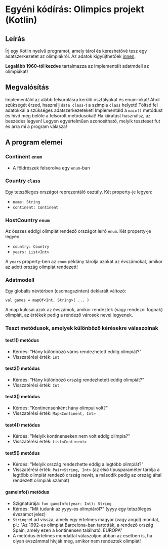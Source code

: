 # Egyéni kódírás: Olimpics projekt (Kotlin)

## Leírás
Írj egy Kotlin nyelvű programot, amely tárol és kereshetővé tesz egy adatszerkezetet az olimpiákról.
Az adatok kigyűjthetőek [innen](https://hu.wikipedia.org/wiki/Olimpiai_j%C3%A1t%C3%A9kok).

**Legalább 1960-tól kezdve** tartalmazza az implementált adatmdell az olimpiákat!

## Megvalósítás
Implementáld az alább felsorolásra kerülő osztályokat és enum-okat!
Ahol szükségét érzed, használj `data class`-t a szimpla `class` helyett!
Töltsd fel adatokkal a szükséges adatszerkezeteket!
Implementáld a `main()` metódust és hívd meg belőle a felsorolt metódusokat!
Ha kiíratást használsz, az beszédes legyen! Legyen egyértelműen azonosítható, melyik teszteset fut és arra mi a program válasza!

## A program elemei

### Continent `enum`

* A földrészek felsorolva egy `enum`-ban

### Country `class`

Egy tetszőleges országot reprezentáló osztály. Két property-je legyen:

* `name: String`
* `continent: Continent`

### HostCountry `enum`

Az összes eddigi olimpiát rendező országot leíró `enum`.
Két property-je legyen:

* `country: Country`
* `years: List<Int>`

A `years` property-ben az `enum` példány tárolja azokat az évszámokat, amikor az adott ország olimpiát rendezett!

### Adatmodell

Egy globális névtérben (csomagszinten) deklarált változó:

    val games = mapOf<Int, String>( ... )

A map kulcsai azok az évszámok, amikor rendeztek (vagy rendezni fognak) olimpiát, az értékek pedig a rendező városok nevei legyenek.


### Teszt metódusok, amelyek különböző kérésekre válaszolnak

#### test1() metódus

* Kérdés: "Hány különböző város rendezhetett eddig olimpiát?"
* Visszatérési érték: `Int`

#### test2() metódus

* Kérdés: "Hány különböző ország rendezhetett eddig olimpiát?"
* Visszatérési érték: `Int`

#### test3() metódus

* Kérdés: "Kontinensenként hány olimpai volt?"
* Visszatérési érték: `Map<Continent, Int>`

#### test4() metódus

* Kérdés: "Melyik kontinenseken nem volt eddig olimpia?"
* Visszatérési érték: `List<Continent>`

#### test5() metódus

* Kérdés: "Melyik ország rendezhette eddig a legtöbb olimpiát?"
* Visszatérési érték: `Pair<String, Int>` (az első típusparaméter tárolja a legtöbb olimpiát rendező ország nevét, a második pedig az ország által rendezett olimpiák számát)

#### gameInfo() metódus

* Szignatúrája: `fun gameInfo(year: Int): String`
* Kérdés: "Mit tudunk az yyyy-es olimpiáról?" (yyyy egy tetszőleges évszámot jelez)
* `String`-et ad vissza, amely egy értelmes magyar (vagy angol) mondat, pl.: "Az 1992-es olimpiát Barcelona-ban tartották, a rendező ország Spain, amely ezen a kontinensen található: EUROPA"
* A metódus értelmes mondattal válaszoljon abban az esetben is, ha olyan évszámmal hívják meg, amikor nem rendeztek olimpiát!